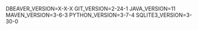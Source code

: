 DBEAVER_VERSION=X-X-X
GIT_VERSION=2-24-1
JAVA_VERSION=11
MAVEN_VERSION=3-6-3
PYTHON_VERSION=3-7-4
SQLITE3_VERSION=3-30-0
